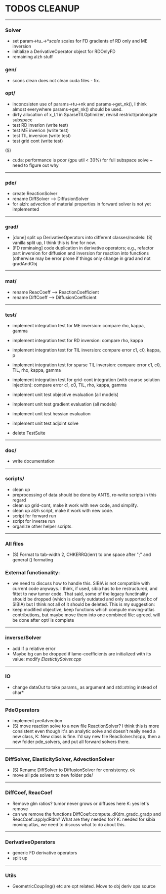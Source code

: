 # TODOS CLEANUP
---

### Solver
- set param->tu_->*_scale_ scales for FD gradients of RD only and ME inversion
- initialize a DerivativeOperator object for RDOnlyFD
- remaining alzh stuff

### gen/
- scons clean does not clean cuda files - fix.

### opt/
- inconcsisten use of params->tu->nk and params->get_nk(), I think almost everywhere params->get_nk() should be used.
- dirty allocation of x_L1 in SparseTILOptimizer, revisit restrict/prolongate subspace
- test RD inverion (write test)
- test ME inverion (write test)
- test TIL inversion (write test)
- test grid cont (write test)

(S)
- cuda: performance is poor (gpu util < 30%) for full subspace solve ~ need to figure out why

---

### pde/
- create ReactionSolver
- rename DiffSolver --> DiffusionSolver
- for alzh: advection of material properties in forward solver is not yet implemented

---

### grad/
- [done] split up DerivativeOperators into different classes/models: (S) vanilla split up, I think this is fine for now.
- [FD reminaing] code duplication in derivative operators; e.g., refactor part inversion for diffusion and inversion for reaction into functions (otherwise may be error prone if
  things only change in grad and not gradAndObj

---

### mat/
- rename ReacCoeff --> ReactionCoefficient 
- rename DiffCoeff --> DiffusionCoefficient


---

### test/
- implement integration test for ME inversion: compare rho, kappa, gamma
- implement integration test for RD inversion: compare rho, kappa
- implement integration test for TIL inversion: compare error c1, c0, kappa, p
- implement integration test for sparse TIL inversion:  compare error c1, c0, TIL, rho, kappa, gamma
- implement integration test for grid-cont integration (with coarse solution injection):  compare error c1, c0, TIL, rho, kappa, gamma
- implement unit test objective evaluation (all models)
- implement unit test gradient evaluation (all models)
- implement unit test hessian evaluation
- implement unit test adjoint solve

- delete TestSuite


---

### doc/
- write documentation

---

### scripts/
- clean up
- preprocessing of data should be done by ANTS, re-write scripts in this regard
- clean up grid-cont, make it work with new code, and simplify.
- clean up alzh script, make it work with new code.
- script for forward run
- script for inverse run
- organize other helper scripts.


---


### All files
 - (S) Format to tab-width 2, CHKERRQ(ierr) to one space after ";" and general \(\) formating

### External functionality:
 - we need to discuss how to handle this. SIBIA is not compatible with current code anyways. I think, if used, sibia has to be restructured, and fittet to new tumor code. That said, some of the legacy functinality should be dropped (which is clearly
   outdated and only supported bc of SIBIA) but I think not all of it should be deleted. This is my suggestion:
 - keep modified objective, keep functions which compute moving-atlas contributions, but maybe move them into one combined file: agreed. will be done after opt/ is complete
 ---

### inverse/Solver
 - add l1 p relative error
 - Maybe bg can be dropped if lame-coefficients are initialized with its value:  modify _ElastictiySolver.cpp_
---

### IO
- change dataOut to take params_ as argument and std::string instead of char*
---

### PdeOperators
- implement preAdvection
- (S) move reaction solve to a new file ReactionSolver? I think this is more consistent even though it's an analytic solve and doesn't really need a new class, K: New class is fine. I'd say new file ReacSolver.h/cpp, then a new folder pde_solvers, and
  put all forward solvers there.
 
--- 
### DiffSolver, ElasticitySolver, AdvectionSolver
- (S) Rename DiffSolver to DiffusionSolver for consistency. ok
- move all pde solvers to new folder pde/


--- 
### DiffCoef, ReacCoef
- Remove glm ratios? tumor never grows or diffuses here K: yes let's remove
- can we remove the functions DiffCoef::compute_dKdm_gradc_gradp and ReacCoef::applydRdm? What are they needed for? K: needed for sibia moving atlas, we need to discuss what to do about this.

--- 
### DerivativeOperators
- generic FD derivative operators
- split up

---
### Utils
- GeometricCoupling() etc are opt related. Move to obj deriv ops source

